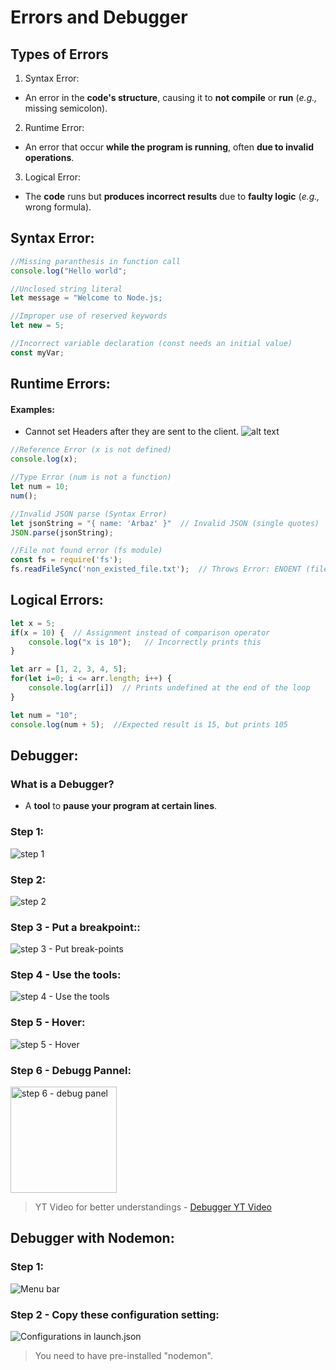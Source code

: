 # Errors and Debugger

## Types of Errors
1. Syntax Error:
* An error in the **code's structure**, causing it to **not compile** or **run** (*e.g.,* missing semicolon).

2. Runtime Error:
* An error that occur **while the program is running**, often **due to invalid operations**.

3. Logical Error:
* The **code** runs but **produces incorrect results** due to **faulty logic** (*e.g.,* wrong formula).


## Syntax Error:

```js
//Missing paranthesis in function call
console.log("Hello world";

//Unclosed string literal
let message = "Welcome to Node.js;

//Improper use of reserved keywords
let new = 5;

//Incorrect variable declaration (const needs an initial value)
const myVar;
```


## Runtime Errors:

#### Examples:

* Cannot set Headers after they are sent to the client.
![alt text](image.png)

```js
//Reference Error (x is not defined)
console.log(x);

//Type Error (num is not a function)
let num = 10;
num();

//Invalid JSON parse (Syntax Error)
let jsonString = "{ name: 'Arbaz' }"  // Invalid JSON (single quotes)
JSON.parse(jsonString);

//File not found error (fs module)
const fs = require('fs');
fs.readFileSync('non_existed_file.txt');  // Throws Error: ENOENT (file not found) 
```


## Logical Errors:

```js
let x = 5;
if(x = 10) {  // Assignment instead of comparison operator
    console.log("x is 10");   // Incorrectly prints this
}

let arr = [1, 2, 3, 4, 5];
for(let i=0; i <= arr.length; i++) {
    console.log(arr[i])  // Prints undefined at the end of the loop
}

let num = "10";
console.log(num + 5);  //Expected result is 15, but prints 105
```


## Debugger:

### What is a Debugger?
* A **tool** to **pause your program at certain lines**.


### Step 1: <br/>
![step 1](image-1.png)

### Step 2: <br/>
![step 2](image-2.png)

### Step 3 - Put a breakpoint:: <br/>
![step 3 - Put break-points](image-3.png)

### Step 4 - Use the tools: <br/>
![step 4 - Use the tools](image-4.png)

### Step 5 - Hover: <br/>
![step 5 - Hover](image-5.png)

### Step 6 - Debugg Pannel: <br/>
<!-- ![step 6 - debugg pannel](image-6.png) -->
<img src="image-6.png" alt="step 6 - debug panel" width="170"/>

> YT Video for better understandings - [Debugger YT Video](https://youtu.be/gG47rm_vg8M?t=1082)


## Debugger with Nodemon:

### Step 1:
![Menu bar](image-7.png)


### Step 2 - Copy these configuration setting:
![Configurations in launch.json](image-8.png)

> You need to have pre-installed "nodemon".